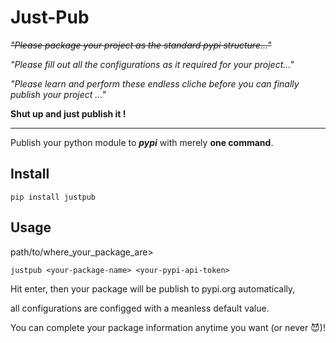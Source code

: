 # Just-Pub
~~*"Please package your project as the standard pypi structure..."*~~

*"Please fill out all the configurations as it required for your project..."*

*"Please learn and perform these endless cliche before you can finally publish your project ..."*

**Shut up and just publish it !**

---

Publish your python module to ***pypi*** with merely **one command**. 

## Install
```
pip install justpub
```

## Usage
path/to/where_your_package_are>
```
justpub <your-package-name> <your-pypi-api-token>
```

Hit enter, then your package will be publish to pypi.org automatically, 

all configurations are configged with a meanless default value.

You can complete your package information anytime you want (or never 😈)!
